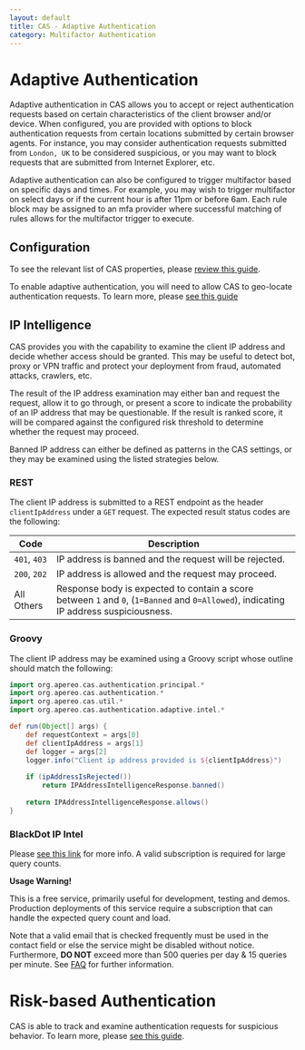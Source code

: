 ```yaml
---
layout: default
title: CAS - Adaptive Authentication
category: Multifactor Authentication
---
```


# Adaptive Authentication

Adaptive authentication in CAS allows you to accept or reject authentication requests based on certain characteristics
of the client browser and/or device. When configured, you are provided with options to block authentication requests
from certain locations submitted by certain browser agents. For instance, you may consider authentication requests submitted
from `London, UK` to be considered suspicious, or you may want to block requests that are submitted from Internet Explorer, etc.

Adaptive authentication can also be configured to trigger multifactor based on specific days and times. For example, you may wish to trigger multifactor on select days or if the current hour is after 11pm or before 6am. Each rule block may be assigned to an mfa provider where successful matching of rules allows for the multifactor trigger to execute.

## Configuration

To see the relevant list of CAS properties, please [review this guide](../configuration/Configuration-Properties.html#adaptive-authentication).

To enable adaptive authentication, you will need to allow CAS to geo-locate authentication requests.
To learn more, please [see this guide](GeoTracking-Authentication-Requests.html)

## IP Intelligence

CAS provides you with the capability to examine the client IP address and decide whether access should be granted. This may be useful
to detect bot, proxy or VPN traffic and protect your deployment from fraud, automated attacks, crawlers, etc.

The result of the IP address examination may either ban and request the request, allow it to go through, or present a score 
to indicate the probability of an IP address that may be questionable. If the result is ranked score, it will be compared against
the configured risk threshold to determine whether the request may proceed.

Banned IP address can either be defined as patterns in the CAS settings, or they may be examined using the listed strategies below.

### REST

The client IP address is submitted to a REST endpoint as the header `clientIpAddress` under a `GET` request. The expected result status codes are the following:

| Code                  | Description
|-----------------------|------------------------------------------------------------------------------------------------------------
| `401`, `403`          | IP address is banned and the request will be rejected.
| `200`, `202`          | IP address is allowed and the request may proceed.
| All Others            | Response body is expected to contain a score between `1` and `0`, (`1=Banned` and `0=Allowed`), indicating IP address suspiciousness.

### Groovy

The client IP address may be examined using a Groovy script whose outline should match the following:

```groovy
import org.apereo.cas.authentication.principal.*
import org.apereo.cas.authentication.*
import org.apereo.cas.util.*
import org.apereo.cas.authentication.adaptive.intel.*

def run(Object[] args) {
    def requestContext = args[0]
    def clientIpAddress = args[1]
    def logger = args[2]
    logger.info("Client ip address provided is ${clientIpAddress}")
    
    if (ipAddressIsRejected())
        return IPAddressIntelligenceResponse.banned()
    
    return IPAddressIntelligenceResponse.allows()
}
```

### BlackDot IP Intel

Please [see this link](https://getipintel.net/) for more info. A valid subscription is required for large query counts.

<div class="alert alert-warning"><strong>Usage Warning!</strong><p>This is a free service, primarily useful for development, testing and demos. Production deployments 
of this service require a subscription that can handle the expected query count and load.</p></div>

Note that a valid email that is checked frequently must be used in the contact field or else the service might be disabled without notice. Furthermore, **DO NOT** exceed more 
than 500 queries per day & 15 queries per minute. See [FAQ](https://getipintel.net/#FAQ) for further information.

# Risk-based Authentication

CAS is able to track and examine authentication requests for suspicious behavior.
To learn more, please [see this guide](Configuring-RiskBased-Authentication.html).
